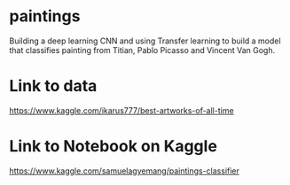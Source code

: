 # paintings
Building a deep learning CNN and using Transfer learning to build a model that classifies painting from Titian, Pablo Picasso and Vincent Van Gogh.

# Link to data
https://www.kaggle.com/ikarus777/best-artworks-of-all-time

# Link to Notebook on Kaggle
https://www.kaggle.com/samuelagyemang/paintings-classifier

